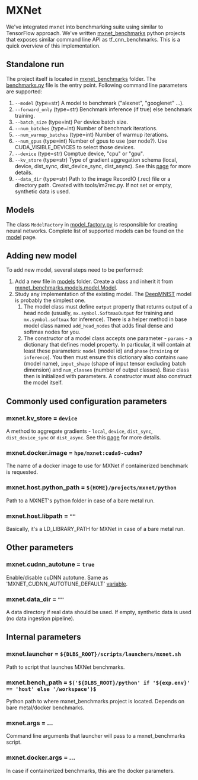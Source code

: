
# __MXNet__

We've integrated mxnet into benchmarking suite using similar to TensorFlow approach. We've written [mxnet_benchmarks](https://github.com/HewlettPackard/dlcookbook-dlbs/tree/master/python/mxnet_benchmarks) python projects that exposes similar command line API as tf_cnn_benchmarks. This is a quick overview of this implementation.

## Standalone run
The project itself is located in [mxnet_benchmarks](https://github.com/HewlettPackard/dlcookbook-dlbs/tree/master/python/mxnet_benchmarks) folder. The [benchmarks.py](https://github.com/HewlettPackard/dlcookbook-dlbs/blob/master/python/mxnet_benchmarks/benchmarks.py) file is the entry point. Following command line parameters are supported:
1. `--model` (type=str) A model to benchmark ("alexnet", "googlenet" ...).
2. `--forward_only` (type=str) Benchmark inference (if true) else benchmark training.
3. `--batch_size` (type=int) Per device batch size.
4. `--num_batches` (type=int) Number of benchmark iterations.
5. `--num_warmup_batches` (type=int) Number of warmup iterations.
6. `--num_gpus` (type=int) Number of gpus to use (per node?). Use CUDA_VISIBLE_DEVICES to select those devices.
7. `--device` (type=str) Comptue device, "cpu" or "gpu".
8. `--kv_store` (type=str) Type of gradient aggregation schema (local, device, dist_sync, dist_device_sync, dist_async). See this [page](https://mxnet.incubator.apache.org/how_to/multi_devices.html) for more details.
9. `--data_dir` (type=str) Path to the image RecordIO (.rec) file or a directory path. Created with tools/im2rec.py. If not set or empty, synthetic data is used.


## Models
The class `ModelFactory` in [model_factory.py](https://github.com/HewlettPackard/dlcookbook-dlbs/blob/master/python/mxnet_benchmarks/model_factory.py) is responsible for creating neural networks. Complete list of supported models can be found on the [model](/models/models.md?id=supported-models) page.

## Adding new model
To add new model, several steps need to be performed:
1. Add a new file in [models](https://github.com/HewlettPackard/dlcookbook-dlbs/tree/master/python/mxnet_benchmarks/models) folder. Create a class and inherit it from [mxnet_benchmarks.models.model.Model](https://github.com/HewlettPackard/dlcookbook-dlbs/blob/master/python/mxnet_benchmarks/models/model.py).
2. Study any implementation of the existing model. The [DeepMNIST](https://github.com/HewlettPackard/dlcookbook-dlbs/blob/master/python/mxnet_benchmarks/models/deep_mnist.py) model is probably the simplest one.
    1. The model class must define `output` property that returns output of a head node (usually, `mx.symbol.SoftmaxOutput` for training and `mx.symbol.softmax` for inference). There is a helper method in base model class named `add_head_nodes` that adds final dense and softmax nodes for you.
    2. The constructor of a model class accepts one parameter - `params` - a dictionary that defines model property. In particular, it will contain at least these parameters: `model` (model id) and `phase` (`training` or `inference`). You then must ensure this dictionary also contains `name` (model name), `input_shape` (shape of input tensor excluding batch dimension) and `num_classes` (number of output classes). Base class then is initialized with parameters. A constructor must also construct the model itself.

## Commonly used configuration parameters

### __mxnet.kv_store__ = `device`
A method to aggregate gradients - `local`, `device`, `dist_sync`,
`dist_device_sync` or `dist_async`.
See this [page](https://mxnet.incubator.apache.org/how_to/multi_devices.html) for more details.
### __mxnet.docker.image__ = `hpe/mxnet:cuda9-cudnn7`
The name of a docker image to use for MXNet if containerized benchmark is requested.
### __mxnet.host.python_path__ = `${HOME}/projects/mxnet/python`
Path to a MXNET's python folder in case of a bare metal run.
### __mxnet.host.libpath__ = `""`
Basically, it's a LD_LIBRARY_PATH for MXNet in case of a bare metal run.

## Other parameters

### __mxnet.cudnn_autotune__ = `true`
Enable/disable cuDNN autotune. Same as 'MXNET_CUDNN_AUTOTUNE_DEFAULT'
[variable](https://mxnet.incubator.apache.org/how_to/env_var.html).
### __mxnet.data_dir__ = `""`
A data directory if real data should be used. If empty, synthetic data is used
(no data ingestion pipeline).

## Internal parameters

### __mxnet.launcher__ = `${DLBS_ROOT}/scripts/launchers/mxnet.sh`
Path to script that launches MXNet benchmarks.
### __mxnet.bench_path__ = `$('${DLBS_ROOT}/python' if '${exp.env}' == 'host' else '/workspace')$`
Python path to where mxnet_benchmarks project is located. Depends on bare metal/docker benchmarks.
### __mxnet.args__ = ...
Command line arguments that launcher will pass to a mxnet_benchmarks script.
### __mxnet.docker.args__ = ...
In case if containerized benchmarks, this are the docker parameters.

